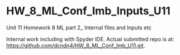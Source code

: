 # HW_8_ML_Conf_Imb_Inputs_U11
Unit 11 Homework 8 ML part 2_ Internal files and Inputs etc

Internal work including with Spyder IDE. Actual submitted repo is at: https://github.com/dcndn4/HW_8_ML_Conf_Imb_U11.git.
